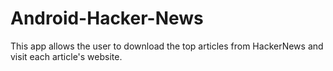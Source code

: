 # Android-Hacker-News
This app allows the user to download the top articles from HackerNews and visit each article's website.
